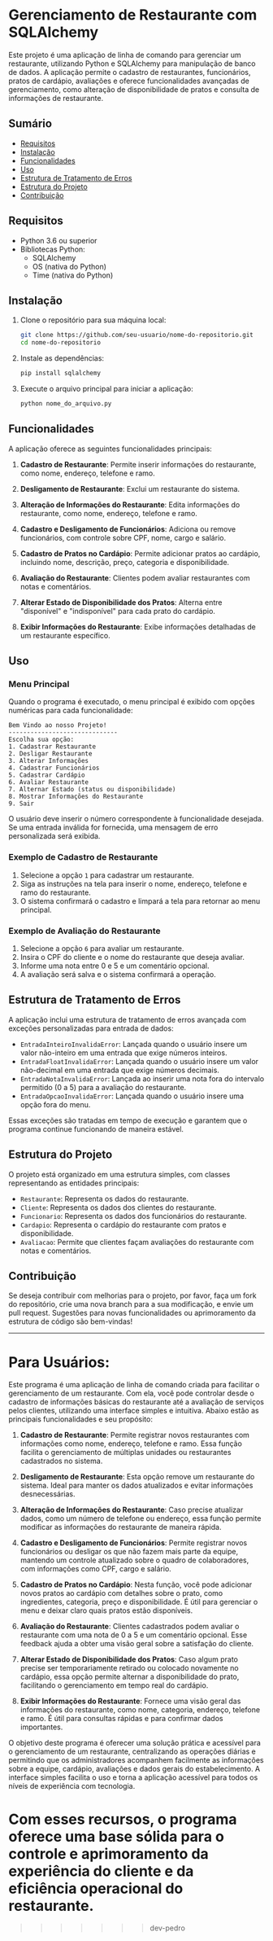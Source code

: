 
# Gerenciamento de Restaurante com SQLAlchemy

Este projeto é uma aplicação de linha de comando para gerenciar um restaurante, utilizando Python e SQLAlchemy para manipulação de banco de dados. A aplicação permite o cadastro de restaurantes, funcionários, pratos de cardápio, avaliações e oferece funcionalidades avançadas de gerenciamento, como alteração de disponibilidade de pratos e consulta de informações de restaurante.

## Sumário
- [Requisitos](#requisitos)
- [Instalação](#instalação)
- [Funcionalidades](#funcionalidades)
- [Uso](#uso)
- [Estrutura de Tratamento de Erros](#estrutura-de-tratamento-de-erros)
- [Estrutura do Projeto](#estrutura-do-projeto)
- [Contribuição](#contribuição)

## Requisitos

- Python 3.6 ou superior
- Bibliotecas Python:
  - SQLAlchemy
  - OS (nativa do Python)
  - Time (nativa do Python)

## Instalação

1. Clone o repositório para sua máquina local:
   ```bash
   git clone https://github.com/seu-usuario/nome-do-repositorio.git
   cd nome-do-repositorio
   ```

2. Instale as dependências:
   ```bash
   pip install sqlalchemy
   ```

3. Execute o arquivo principal para iniciar a aplicação:
   ```bash
   python nome_do_arquivo.py
   ```

## Funcionalidades

A aplicação oferece as seguintes funcionalidades principais:

1. **Cadastro de Restaurante**: Permite inserir informações do restaurante, como nome, endereço, telefone e ramo.

2. **Desligamento de Restaurante**: Exclui um restaurante do sistema.

3. **Alteração de Informações do Restaurante**: Edita informações do restaurante, como nome, endereço, telefone e ramo.

4. **Cadastro e Desligamento de Funcionários**: Adiciona ou remove funcionários, com controle sobre CPF, nome, cargo e salário.

5. **Cadastro de Pratos no Cardápio**: Permite adicionar pratos ao cardápio, incluindo nome, descrição, preço, categoria e disponibilidade.

6. **Avaliação do Restaurante**: Clientes podem avaliar restaurantes com notas e comentários.

7. **Alterar Estado de Disponibilidade dos Pratos**: Alterna entre "disponível" e "indisponível" para cada prato do cardápio.

8. **Exibir Informações do Restaurante**: Exibe informações detalhadas de um restaurante específico.

## Uso

### Menu Principal
Quando o programa é executado, o menu principal é exibido com opções numéricas para cada funcionalidade:

```
Bem Vindo ao nosso Projeto!
------------------------------
Escolha sua opção:
1. Cadastrar Restaurante
2. Desligar Restaurante
3. Alterar Informações
4. Cadastrar Funcionários
5. Cadastrar Cardápio
6. Avaliar Restaurante
7. Alternar Estado (status ou disponibilidade)
8. Mostrar Informações do Restaurante
9. Sair
```

O usuário deve inserir o número correspondente à funcionalidade desejada. Se uma entrada inválida for fornecida, uma mensagem de erro personalizada será exibida.

### Exemplo de Cadastro de Restaurante
1. Selecione a opção `1` para cadastrar um restaurante.
2. Siga as instruções na tela para inserir o nome, endereço, telefone e ramo do restaurante.
3. O sistema confirmará o cadastro e limpará a tela para retornar ao menu principal.

### Exemplo de Avaliação do Restaurante
1. Selecione a opção `6` para avaliar um restaurante.
2. Insira o CPF do cliente e o nome do restaurante que deseja avaliar.
3. Informe uma nota entre 0 e 5 e um comentário opcional.
4. A avaliação será salva e o sistema confirmará a operação.

## Estrutura de Tratamento de Erros

A aplicação inclui uma estrutura de tratamento de erros avançada com exceções personalizadas para entrada de dados:

- `EntradaInteiroInvalidaError`: Lançada quando o usuário insere um valor não-inteiro em uma entrada que exige números inteiros.
- `EntradaFloatInvalidaError`: Lançada quando o usuário insere um valor não-decimal em uma entrada que exige números decimais.
- `EntradaNotaInvalidaError`: Lançada ao inserir uma nota fora do intervalo permitido (0 a 5) para a avaliação do restaurante.
- `EntradaOpcaoInvalidaError`: Lançada quando o usuário insere uma opção fora do menu.

Essas exceções são tratadas em tempo de execução e garantem que o programa continue funcionando de maneira estável.

## Estrutura do Projeto

O projeto está organizado em uma estrutura simples, com classes representando as entidades principais:

- `Restaurante`: Representa os dados do restaurante.
- `Cliente`: Representa os dados dos clientes do restaurante.
- `Funcionario`: Representa os dados dos funcionários do restaurante.
- `Cardapio`: Representa o cardápio do restaurante com pratos e disponibilidade.
- `Avaliacao`: Permite que clientes façam avaliações do restaurante com notas e comentários.

## Contribuição

Se deseja contribuir com melhorias para o projeto, por favor, faça um fork do repositório, crie uma nova branch para a sua modificação, e envie um pull request. Sugestões para novas funcionalidades ou aprimoramento da estrutura de código são bem-vindas!

---



<h1>Para Usuários: </h1>

Este programa é uma aplicação de linha de comando criada para facilitar o gerenciamento de um restaurante. Com ela, você pode controlar desde o cadastro de informações básicas do restaurante até a avaliação de serviços pelos clientes, utilizando uma interface simples e intuitiva. Abaixo estão as principais funcionalidades e seu propósito:

1. **Cadastro de Restaurante**: Permite registrar novos restaurantes com informações como nome, endereço, telefone e ramo. Essa função facilita o gerenciamento de múltiplas unidades ou restaurantes cadastrados no sistema.

2. **Desligamento de Restaurante**: Esta opção remove um restaurante do sistema. Ideal para manter os dados atualizados e evitar informações desnecessárias.

3. **Alteração de Informações do Restaurante**: Caso precise atualizar dados, como um número de telefone ou endereço, essa função permite modificar as informações do restaurante de maneira rápida.

4. **Cadastro e Desligamento de Funcionários**: Permite registrar novos funcionários ou desligar os que não fazem mais parte da equipe, mantendo um controle atualizado sobre o quadro de colaboradores, com informações como CPF, cargo e salário.

5. **Cadastro de Pratos no Cardápio**: Nesta função, você pode adicionar novos pratos ao cardápio com detalhes sobre o prato, como ingredientes, categoria, preço e disponibilidade. É útil para gerenciar o menu e deixar claro quais pratos estão disponíveis.

6. **Avaliação do Restaurante**: Clientes cadastrados podem avaliar o restaurante com uma nota de 0 a 5 e um comentário opcional. Esse feedback ajuda a obter uma visão geral sobre a satisfação do cliente.

7. **Alterar Estado de Disponibilidade dos Pratos**: Caso algum prato precise ser temporariamente retirado ou colocado novamente no cardápio, essa opção permite alternar a disponibilidade do prato, facilitando o gerenciamento em tempo real do cardápio.

8. **Exibir Informações do Restaurante**: Fornece uma visão geral das informações do restaurante, como nome, categoria, endereço, telefone e ramo. É útil para consultas rápidas e para confirmar dados importantes.

O objetivo deste programa é oferecer uma solução prática e acessível para o gerenciamento de um restaurante, centralizando as operações diárias e permitindo que os administradores acompanhem facilmente as informações sobre a equipe, cardápio, avaliações e dados gerais do estabelecimento. A interface simples facilita o uso e torna a aplicação acessível para todos os níveis de experiência com tecnologia. 

Com esses recursos, o programa oferece uma base sólida para o controle e aprimoramento da experiência do cliente e da eficiência operacional do restaurante.
=======
>>>>>>> dev-pedro
